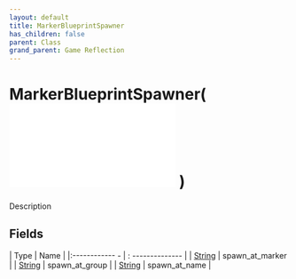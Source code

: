 ```yaml
---
layout: default
title: MarkerBlueprintSpawner
has_children: false
parent: Class
grand_parent: Game Reflection
---
```

# MarkerBlueprintSpawner( ![ ObjectSpawner ](game-reflection/classes/object_spawner.md) )
Description 

## Fields
| Type | Name |
|:------------ - | : -------------- |
| [String](game-reflection/components/string.md) | spawn_at_marker |
| [String](game-reflection/components/string.md) | spawn_at_group |
| [String](game-reflection/components/string.md) | spawn_at_name |

